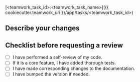 [<teamwork_task_id>:<teamwork_task_name>]({{ cookiecutter.teamwork_uri }}/app/tasks/<teamwork_task_id>)

## Describe your changes

## Checklist before requesting a review

- [ ] I have performed a self-review of my code.
- [ ] If it is a core feature, I have added thorough tests.
- [ ] I have made corresponding changes to the documentation.
- [ ] I have bumped the version if needed.
